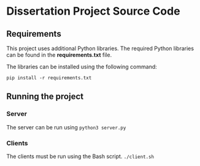 # Dissertation Project Source Code

## Requirements
This project uses additional Python libraries.
The required Python libraries can be found in the **requirements.txt** file.

The libraries can be installed using the following command:
```
pip install -r requirements.txt
```

## Running the project
### Server
The server can be run using ```python3 server.py```

### Clients
The clients must be run using the Bash script. ```./client.sh ```
